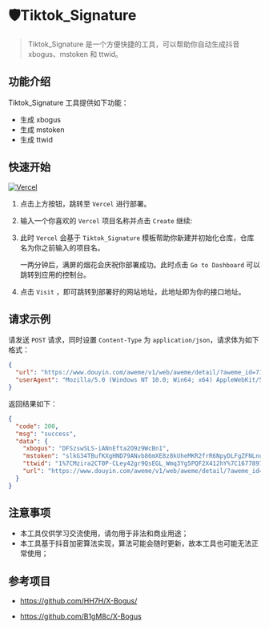 # 🛡️Tiktok_Signature

> Tiktok_Signature 是一个方便快捷的工具，可以帮助你自动生成抖音 xbogus、mstoken 和 ttwid。

## 功能介绍

Tiktok_Signature 工具提供如下功能：

- 生成 xbogus
- 生成 mstoken
- 生成 ttwid

## 快速开始

[![Vercel](https://vercel.com/button)](https://vercel.com/new/clone?repository-url=https://github.com/5ime/Tiktok_Signature)

1. 点击上方按钮，跳转至 `Vercel` 进行部署。

2. 输入一个你喜欢的 `Vercel` 项目名称并点击 `Create` 继续:

3. 此时 `Vercel` 会基于 `Tiktok_Signature` 模板帮助你新建并初始化仓库，仓库名为你之前输入的项目名。

    一两分钟后，满屏的烟花会庆祝你部署成功。此时点击 `Go to Dashboard` 可以跳转到应用的控制台。

4. 点击 `Visit` ，即可跳转到部署好的网站地址，此地址即为你的接口地址。

## 请求示例

请发送 `POST` 请求，同时设置 `Content-Type` 为 `application/json`，请求体为如下格式：

```json
{
  "url": "https://www.douyin.com/aweme/v1/web/aweme/detail/?aweme_id=7142091187963399427&aid=1128&version_name=23.5.0&device_platform=android&os_version=2333",
  "userAgent": "Mozilla/5.0 (Windows NT 10.0; Win64; x64) AppleWebKit/537.36 (KHTML, like Gecko) Chrome/109.0.0.0 Safari/537.36"
}
```

返回结果如下：

```json
{
  "code": 200,
  "msg": "success",
  "data": {
    "xbogus": "DFSzswSLS-iANnEfta2O9z9WcBn1",
    "mstoken": "slkG34TBufKXgHND79ANvb86mXE8z8kUheMKR2frR6NpyDLFgZFNLnumOYglmUt5cNqs4Z53C4cSSQ8t5Qw1AAcSxQMZ66t02F38gF1vb72",
    "ttwid": "1%7CMzira2CT0P-CLey42gr9QsEGL_Wmq3Yg5PQF2X412hY%7C1677897397%7C0df7a1da2a44ccac7dda848d236c8d5276d3eae070dfb3fe6df6e86fbd896d93",
    "url": "https://www.douyin.com/aweme/v1/web/aweme/detail/?aweme_id=7142091187963399427&aid=1128&version_name=23.5.0&device_platform=android&os_version=2333&X-Bogus=DFSzswSLS-iANnEfta2O9z9WcBn1"
  }
}
```

## 注意事项

- 本工具仅供学习交流使用，请勿用于非法和商业用途；
- 本工具基于抖音加密算法实现，算法可能会随时更新，故本工具也可能无法正常使用；

## 参考项目

- https://github.com/HH7H/X-Bogus/

- https://github.com/B1gM8c/X-Bogus